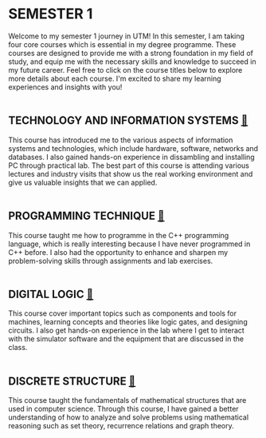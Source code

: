 # SEMESTER 1
Welcome to my semester 1 journey in UTM! In this semester, I am taking four core courses which is essential in my degree programme. These courses are designed to provide me with a strong foundation in my field of study, and equip me with the necessary skills and knowledge to succeed in my future career. Feel free to click on the course titles below to explore more details about each course. I'm excited to share my learning experiences and insights with you!
<br/>
<br/>
## TECHNOLOGY AND INFORMATION SYSTEMS [:pushpin:](https://github.com/nawwarahauni/Year1_Sem1/tree/main/Technology%20%26%20Information%20Systems)
This course has introduced me to the various aspects of information systems and technologies, which include hardware, software, networks and databases. I also gained hands-on experience in dissambling and installing PC through practical lab. The best part of this course is attending various lectures and industry visits that show us the real working environment and give us valuable insights that we can applied.
<br/>
<br/>
## PROGRAMMING TECHNIQUE [:pushpin:](https://github.com/nawwarahauni/Year1_Sem1/tree/main/Programming%20Technique%20I)
This course taught me how to programme in the C++ programming language, which is really interesting because I have never programmed in C++ before. I also had the opportunity to enhance and sharpen my problem-solving skills through assignments and lab exercises.
<br/>
<br/>
## DIGITAL LOGIC [:pushpin:](https://github.com/nawwarahauni/Year1_Sem1/tree/main/Digital%20Logic)
This course cover important topics such as components and tools for machines, learning concepts and theories like logic gates, and designing circuits. I also get hands-on experience in the lab where I get to interact with the simulator software and the equipment that are discussed in the class.
<br/>
<br/>
## DISCRETE STRUCTURE [:pushpin:](https://github.com/nawwarahauni/Year1_Sem1/tree/main/Discrete%20Structure)
This course taught the fundamentals of mathematical structures that are used in computer science. Through this course, I have gained a better understanding of how to analyze and solve problems using mathematical reasoning such as set theory, recurrence relations and graph theory. 
